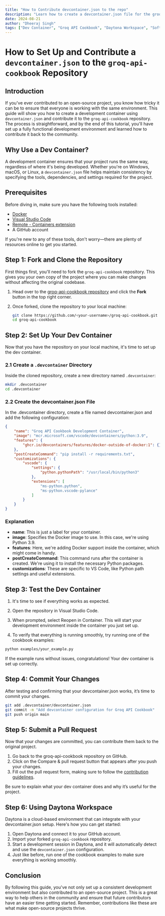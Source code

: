 ```yaml
---
title: "How to Contribute devcontainer.json to the repo"
description: "Learn how to create a devcontainer.json file for the groq-api-cookbook repository, set up a consistent development environment, and contribute your work back to the community. This step-by-step guide covers everything from forking the repository to submitting a pull request, ensuring a smooth experience for open-source contributors."
date: 2024-08-21
author: "Dheeraj Singh"
tags: ["Dev Container", "Groq API Cookbook", "Daytona Workspace", "Software Development","Open Source Contribution"]
---
```



# How to Set Up and Contribute a `devcontainer.json` to the `groq-api-cookbook` Repository

## Introduction

If you've ever contributed to an open-source project, you know how tricky it can be to ensure that everyone is working with the same environment. This guide will show you how to create a development container using `devcontainer.json` and contribute it to the `groq-api-cookbook` repository. The process is straightforward, and by the end of this tutorial, you'll have set up a fully functional development environment and learned how to contribute it back to the community.

## Why Use a Dev Container?

A development container ensures that your project runs the same way, regardless of where it's being developed. Whether you're on Windows, macOS, or Linux, a `devcontainer.json` file helps maintain consistency by specifying the tools, dependencies, and settings required for the project.

## Prerequisites

Before diving in, make sure you have the following tools installed:

- [Docker](https://www.docker.com/get-started)
- [Visual Studio Code](https://code.visualstudio.com/)
- [Remote - Containers extension](https://marketplace.visualstudio.com/items?itemName=ms-vscode-remote.remote-containers)
- A GitHub account

If you're new to any of these tools, don't worry—there are plenty of resources online to get you started.

## Step 1: Fork and Clone the Repository

First things first, you'll need to fork the `groq-api-cookbook` repository. This gives you your own copy of the project where you can make changes without affecting the original codebase.

1. Head over to the [groq-api-cookbook repository](https://github.com/groq/groq-api-cookbook) and click the **Fork** button in the top right corner.
2. Once forked, clone the repository to your local machine:

    ```bash
    git clone https://github.com/<your-username>/groq-api-cookbook.git
    cd groq-api-cookbook
    ```

## Step 2: Set Up Your Dev Container

Now that you have the repository on your local machine, it's time to set up the dev container.

### 2.1 Create a `.devcontainer` Directory

Inside the cloned repository, create a new directory named `.devcontainer`:

```bash
mkdir .devcontainer
cd .devcontainer
```
### 2.2 Create the devcontainer.json File
In the .devcontainer directory, create a file named devcontainer.json and add the following configuration:

```json
{
    "name": "Groq API Cookbook Development Container",
    "image": "mcr.microsoft.com/vscode/devcontainers/python:3.9",
    "features": {
        "ghcr.io/devcontainers/features/docker-outside-of-docker:1": {}
    },
    "postCreateCommand": "pip install -r requirements.txt",
    "customizations": {
        "vscode": {
            "settings": {
                "python.pythonPath": "/usr/local/bin/python3"
            },
            "extensions": [
                "ms-python.python",
                "ms-python.vscode-pylance"
            ]
        }
    }
}
```

### Explanation
- **name**: This is just a label for your container.
- **image**: Specifies the Docker image to use. In this case, we're using Python 3.9.
- **features**: Here, we're adding Docker support inside the container, which might come in handy.
- **postCreateCommand**: This command runs after the container is created. We're using it to install the necessary Python packages.
- **customizations**: These are specific to VS Code, like Python path settings and useful extensions.

## Step 3: Test the Dev Container
1. It's time to see if everything works as expected.

2. Open the repository in Visual Studio Code.

3. When prompted, select Reopen in Container. This will start your development environment inside the container you just set up.

4. To verify that everything is running smoothly, try running one of the cookbook examples:
```bash
python examples/your_example.py
```

If the example runs without issues, congratulations! Your dev container is set up correctly.

## Step 4: Commit Your Changes
After testing and confirming that your devcontainer.json works, it’s time to commit your changes.

```bash
git add .devcontainer/devcontainer.json
git commit -m "Add devcontainer configuration for Groq API Cookbook"
git push origin main
```
## Step 5: Submit a Pull Request
Now that your changes are committed, you can contribute them back to the original project.

1. Go back to the groq-api-cookbook repository on GitHub.
2. Click on the Compare & pull request button that appears after you push your changes.
3. Fill out the pull request form, making sure to follow the [contribution guidelines](https://github.com/groq/groq-api-cookbook/blob/main/CONTRIBUTING.md).

Be sure to explain what your dev container does and why it’s useful for the project.

## Step 6: Using Daytona Workspace
Daytona is a cloud-based environment that can integrate with your devcontainer.json setup. Here's how you can get started:

1. Open Daytona and connect it to your GitHub account.
2. Import your forked `groq-api-cookbook` repository.
3. Start a development session in Daytona, and it will automatically detect and use the `devcontainer.json` configuration.
4. Just like before, run one of the cookbook examples to make sure everything is working smoothly.

## Conclusion
By following this guide, you've not only set up a consistent development environment but also contributed to an open-source project. This is a great way to help others in the community and ensure that future contributors have an easier time getting started. Remember, contributions like these are what make open-source projects thrive.
